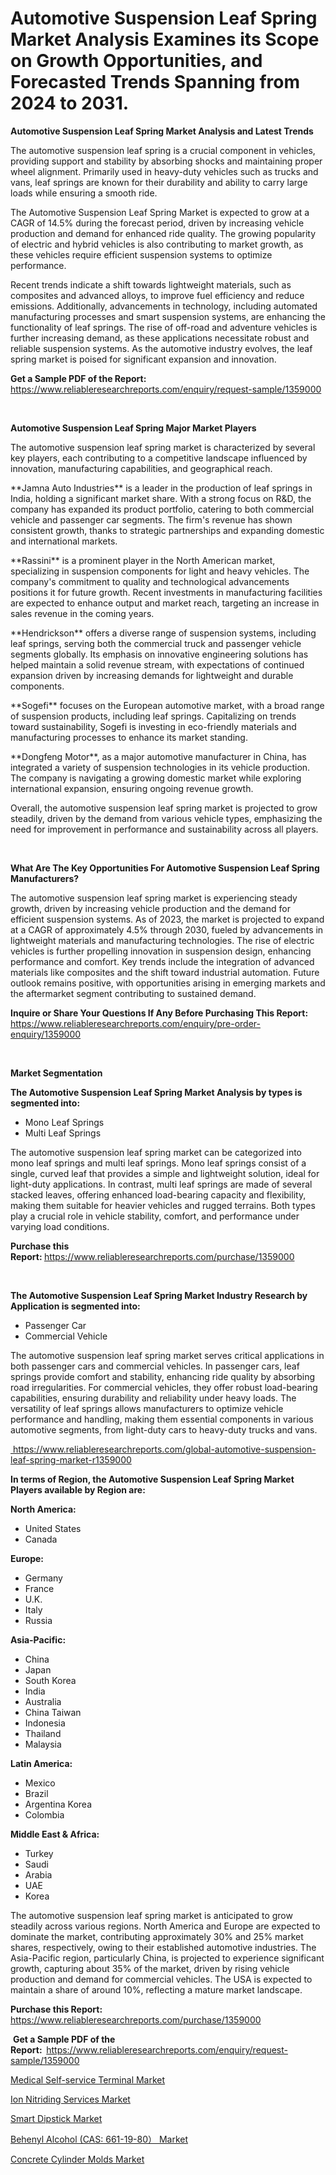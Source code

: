 <p><h1>Automotive Suspension Leaf Spring Market Analysis Examines its Scope on Growth Opportunities, and Forecasted Trends Spanning from 2024 to 2031.</h1></p><p><strong>Automotive Suspension Leaf Spring Market Analysis and Latest Trends</strong></p>
<p><p>The automotive suspension leaf spring is a crucial component in vehicles, providing support and stability by absorbing shocks and maintaining proper wheel alignment. Primarily used in heavy-duty vehicles such as trucks and vans, leaf springs are known for their durability and ability to carry large loads while ensuring a smooth ride. </p><p>The Automotive Suspension Leaf Spring Market is expected to grow at a CAGR of 14.5% during the forecast period, driven by increasing vehicle production and demand for enhanced ride quality. The growing popularity of electric and hybrid vehicles is also contributing to market growth, as these vehicles require efficient suspension systems to optimize performance. </p><p>Recent trends indicate a shift towards lightweight materials, such as composites and advanced alloys, to improve fuel efficiency and reduce emissions. Additionally, advancements in technology, including automated manufacturing processes and smart suspension systems, are enhancing the functionality of leaf springs. The rise of off-road and adventure vehicles is further increasing demand, as these applications necessitate robust and reliable suspension systems. As the automotive industry evolves, the leaf spring market is poised for significant expansion and innovation.</p></p>
<p><strong>Get a Sample PDF of the Report:&nbsp;</strong> <a href="https://www.reliableresearchreports.com/enquiry/request-sample/1359000?utm_campaign=31&utm_medium=2&utm_source=Github&utm_content=ia&utm_term=05122024&utm_id=automotive-suspension-leaf-spring">https://www.reliableresearchreports.com/enquiry/request-sample/1359000</a></p>
<p>&nbsp;</p>
<p><strong>Automotive Suspension Leaf Spring Major Market Players</strong></p>
<p><p>The automotive suspension leaf spring market is characterized by several key players, each contributing to a competitive landscape influenced by innovation, manufacturing capabilities, and geographical reach.</p><p>**Jamna Auto Industries** is a leader in the production of leaf springs in India, holding a significant market share. With a strong focus on R&D, the company has expanded its product portfolio, catering to both commercial vehicle and passenger car segments. The firm's revenue has shown consistent growth, thanks to strategic partnerships and expanding domestic and international markets.</p><p>**Rassini** is a prominent player in the North American market, specializing in suspension components for light and heavy vehicles. The company's commitment to quality and technological advancements positions it for future growth. Recent investments in manufacturing facilities are expected to enhance output and market reach, targeting an increase in sales revenue in the coming years.</p><p>**Hendrickson** offers a diverse range of suspension systems, including leaf springs, serving both the commercial truck and passenger vehicle segments globally. Its emphasis on innovative engineering solutions has helped maintain a solid revenue stream, with expectations of continued expansion driven by increasing demands for lightweight and durable components.</p><p>**Sogefi** focuses on the European automotive market, with a broad range of suspension products, including leaf springs. Capitalizing on trends toward sustainability, Sogefi is investing in eco-friendly materials and manufacturing processes to enhance its market standing.</p><p>**Dongfeng Motor**, as a major automotive manufacturer in China, has integrated a variety of suspension technologies in its vehicle production. The company is navigating a growing domestic market while exploring international expansion, ensuring ongoing revenue growth.</p><p>Overall, the automotive suspension leaf spring market is projected to grow steadily, driven by the demand from various vehicle types, emphasizing the need for improvement in performance and sustainability across all players.</p></p>
<p>&nbsp;</p>
<p><strong>What Are The Key Opportunities For Automotive Suspension Leaf Spring Manufacturers?</strong></p>
<p><p>The automotive suspension leaf spring market is experiencing steady growth, driven by increasing vehicle production and the demand for efficient suspension systems. As of 2023, the market is projected to expand at a CAGR of approximately 4.5% through 2030, fueled by advancements in lightweight materials and manufacturing technologies. The rise of electric vehicles is further propelling innovation in suspension design, enhancing performance and comfort. Key trends include the integration of advanced materials like composites and the shift toward industrial automation. Future outlook remains positive, with opportunities arising in emerging markets and the aftermarket segment contributing to sustained demand.</p></p>
<p><strong>Inquire or Share Your Questions If Any Before Purchasing This Report:</strong> <a href="https://www.reliableresearchreports.com/enquiry/pre-order-enquiry/1359000?utm_campaign=31&utm_medium=2&utm_source=Github&utm_content=ia&utm_term=05122024&utm_id=automotive-suspension-leaf-spring">https://www.reliableresearchreports.com/enquiry/pre-order-enquiry/1359000</a></p>
<p>&nbsp;</p>
<p><strong>Market Segmentation</strong></p>
<p><strong>The Automotive Suspension Leaf Spring Market Analysis by types is segmented into:</strong></p>
<p><ul><li>Mono Leaf Springs</li><li>Multi Leaf Springs</li></ul></p>
<p><p>The automotive suspension leaf spring market can be categorized into mono leaf springs and multi leaf springs. Mono leaf springs consist of a single, curved leaf that provides a simple and lightweight solution, ideal for light-duty applications. In contrast, multi leaf springs are made of several stacked leaves, offering enhanced load-bearing capacity and flexibility, making them suitable for heavier vehicles and rugged terrains. Both types play a crucial role in vehicle stability, comfort, and performance under varying load conditions.</p></p>
<p><strong>Purchase this Report:&nbsp;</strong><a href="https://www.reliableresearchreports.com/purchase/1359000?utm_campaign=31&utm_medium=2&utm_source=Github&utm_content=ia&utm_term=05122024&utm_id=automotive-suspension-leaf-spring">https://www.reliableresearchreports.com/purchase/1359000</a></p>
<p>&nbsp;</p>
<p><strong>The Automotive Suspension Leaf Spring Market Industry Research by Application is segmented into:</strong></p>
<p><ul><li>Passenger Car</li><li>Commercial Vehicle</li></ul></p>
<p><p>The automotive suspension leaf spring market serves critical applications in both passenger cars and commercial vehicles. In passenger cars, leaf springs provide comfort and stability, enhancing ride quality by absorbing road irregularities. For commercial vehicles, they offer robust load-bearing capabilities, ensuring durability and reliability under heavy loads. The versatility of leaf springs allows manufacturers to optimize vehicle performance and handling, making them essential components in various automotive segments, from light-duty cars to heavy-duty trucks and vans.</p></p>
<p><a href="https://www.reliableresearchreports.com/global-automotive-suspension-leaf-spring-market-r1359000?utm_campaign=31&utm_medium=2&utm_source=Github&utm_content=ia&utm_term=05122024&utm_id=automotive-suspension-leaf-spring">&nbsp;https://www.reliableresearchreports.com/global-automotive-suspension-leaf-spring-market-r1359000</a></p>
<p><strong>In terms of Region, the Automotive Suspension Leaf Spring Market Players available by Region are:</strong></p>
<p>
    <p> <strong> North America: </strong>
        <ul>
            <li>United States</li>
            <li>Canada</li>
        </ul>
        </p> 
    <p> <strong> Europe: </strong>
        <ul>
            <li>Germany</li>
            <li>France</li>
            <li>U.K.</li>
            <li>Italy</li>
            <li>Russia</li>
        </ul>
        </p> 
    <p> <strong> Asia-Pacific: </strong>
        <ul>
            <li>China</li>
            <li>Japan</li>
            <li>South Korea</li>
            <li>India</li>
            <li>Australia</li>
            <li>China Taiwan</li>
            <li>Indonesia</li>
            <li>Thailand</li>
            <li>Malaysia</li>
        </ul>
        </p> 
    <p> <strong> Latin America: </strong>
        <ul>
            <li>Mexico</li>
            <li>Brazil</li>
            <li>Argentina Korea</li>
            <li>Colombia</li>
        </ul>
        </p> 
    <p> <strong> Middle East & Africa: </strong>
        <ul>
            <li>Turkey</li>
            <li>Saudi</li>
            <li>Arabia</li>
            <li>UAE</li>
            <li>Korea</li>
        </ul>
    </p>
    </p>
<p><p>The automotive suspension leaf spring market is anticipated to grow steadily across various regions. North America and Europe are expected to dominate the market, contributing approximately 30% and 25% market shares, respectively, owing to their established automotive industries. The Asia-Pacific region, particularly China, is projected to experience significant growth, capturing about 35% of the market, driven by rising vehicle production and demand for commercial vehicles. The USA is expected to maintain a share of around 10%, reflecting a mature market landscape.</p></p>
<p><strong>Purchase this Report: </strong><a href="https://www.reliableresearchreports.com/purchase/1359000?utm_campaign=31&utm_medium=2&utm_source=Github&utm_content=ia&utm_term=05122024&utm_id=automotive-suspension-leaf-spring">https://www.reliableresearchreports.com/purchase/1359000</a></p>
<p>&nbsp;<strong>Get a Sample PDF of the Report:&nbsp;&nbsp;</strong><a href="https://www.reliableresearchreports.com/enquiry/request-sample/1359000?utm_campaign=31&utm_medium=2&utm_source=Github&utm_content=ia&utm_term=05122024&utm_id=automotive-suspension-leaf-spring">https://www.reliableresearchreports.com/enquiry/request-sample/1359000</a></p>
<p><strong></strong></p>
<p><p><a href="https://issuu.com/reportprime-2/docs/medical-self-service-terminal-market-size-2030.ppt?utm_campaign=31&utm_medium=2&utm_source=Github&utm_content=ia&utm_term=05122024&utm_id=automotive-suspension-leaf-spring">Medical Self-service Terminal Market</a></p><p><a href="https://issuu.com/reportprime-2/docs/ion-nitriding-services-market-size-2030.pptx?utm_campaign=31&utm_medium=2&utm_source=Github&utm_content=ia&utm_term=05122024&utm_id=automotive-suspension-leaf-spring">Ion Nitriding Services Market</a></p><p><a href="https://www.linkedin.com/pulse/information-trends-significant-market-drivers-obstacles-smart-dtogf?utm_campaign=31&utm_medium=2&utm_source=Github&utm_content=ia&utm_term=05122024&utm_id=automotive-suspension-leaf-spring">Smart Dipstick Market</a></p><p><a href="https://github.com/shondapmbau/Market-Research-Report-List-1/blob/main/behenyl-alcohol-cas-661-19-80-market.md?utm_campaign=31&utm_medium=2&utm_source=Github&utm_content=ia&utm_term=05122024&utm_id=automotive-suspension-leaf-spring">Behenyl Alcohol (CAS: 661-19-80） Market</a></p><p><a href="https://www.linkedin.com/pulse/in-depth-analysis-concrete-cylinder-molds-market-size-share-lskaf?utm_campaign=31&utm_medium=2&utm_source=Github&utm_content=ia&utm_term=05122024&utm_id=automotive-suspension-leaf-spring">Concrete Cylinder Molds Market</a></p></p>